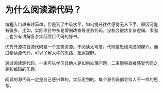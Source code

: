 # 为什么阅读源代码？

编程入门越来越简单，但是到了中级水平，如何提升往往感觉无从下手。原因可能有很多，比如，实际项目中多是增删改查等业务代码，没机会锻炼复杂逻辑。市面上也少有讲解复杂实际项目代码的好书。

优秀开源项目源代码是一个宝贵资源。不阅读太可惜。代码是思维沟通的媒介，通过精读源代码，可以了解大牛的思路，拓宽视野。

通过阅读源代码，一来可以学习其他人是如何处理问题，二来能够直接感受代码之美和编码的乐趣。

阅读的源代码一定是自己感兴趣的，实际用到的。每个源代码都会给人不一样的思考。

